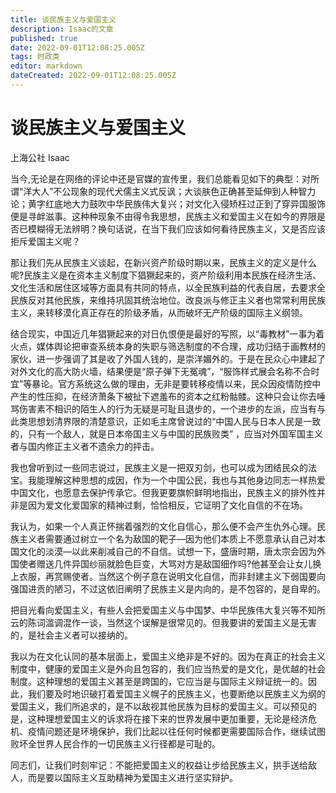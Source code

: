 ```yaml
---
title: 谈民族主义与爱国主义
description: Isaac的文章
published: true
date: 2022-09-01T12:08:25.005Z
tags: 时政类
editor: markdown
dateCreated: 2022-09-01T12:08:25.005Z
---
```


# 谈民族主义与爱国主义
上海公社 Isaac

当今,无论是在网络的评论中还是官媒的宣传里，我们总能看见如下的典型：对所谓“洋大人”不公现象的现代犬儒主义式反讽；大谈肤色正确甚至延伸到人种智力论；黄字红底地大力鼓吹中华民族伟大复兴；对文化入侵矫枉过正到了穿异国服饰便是寻衅滋事。这种种现象不由得令我思想，民族主义和爱国主义在如今的界限是否已模糊得无法辨明？换句话说，在当下我们应该如何看待民族主义，又是否应该拒斥爱国主义呢？

那让我们先从民族主义谈起，在新兴资产阶级时期以来，民族主义的定义是什么呢?民族主义是在资本主义制度下猖獗起来的，资产阶级利用本民族在经济生活、文化生活和居住区域等方面具有共同的特点，以全民族利益的代表自居，去要求全民族反对其他民族，来维持巩固其统治地位。改良派与修正主义者也常常利用民族主义，来转移漠化真正存在的阶级矛盾，从而破坏无产阶级的国际主义纲领。

结合现实，中国近几年猖獗起来的对日仇恨便是最好的写照，以“毒教材”一事为着火点，媒体舆论把审查系统本身的失职与筛选制度的不合理，成功归结于画教材的家伙，进一步强调了其是收了外国人钱的，是崇洋媚外的。于是在民众心中建起了对外文化的高大防火墙，结果便是“原子弹下无冤魂”，“服饰样式展会名称不合时宜”等暴论。官方系统这么做的理由，无非是要转移疫情以来，民众因疫情防控中产生的性压抑，在经济萧条下被扯下遮羞布的资本之红粉骷髅。这种只会让你去唾骂伤害素不相识的陌生人的行为无疑是可耻且退步的，一个进步的左派，应当有与此类思想划清界限的清楚意识，正如毛主席曾说过的“中国人民与日本人民是一致的，只有一个敌人，就是日本帝国主义与中国的民族败类” ，应当对外国军国主义者与国内修正主义者不遗余力的抨击。

我也曾听到过一些同志说过，民族主义是一把双刃剑，也可以成为团结民众的法宝。我能理解这种思想的成因，作为一个中国公民，我也与其他身边同志一样热爱中国文化，也愿意去保护传承它。但我更要旗帜鲜明地指出，民族主义的排外性并非是因为爱文化爱国家的精神过剩，恰恰相反，它证明了文化自信的不在场。

我认为，如果一个人真正怀揣着强烈的文化自信心，那么便不会产生仇外心理。民族主义者需要通过树立一个名为敌国的靶子—因为他们本质上不愿意承认自己对本国文化的淡漠—以此来削减自己的不自信。试想一下，盛唐时期，唐太宗会因为外国使者赠送几件异国纱丽就脸色巨变，大骂对方是敌国细作吗?他甚至会让女儿换上衣服，再赏赐使者。当然这个例子意在说明文化自信，而非封建主义下弱国要向强国进贡的陋习，不过这依旧阐明了民族主义是内向的，是不包容的，是自卑的。

把目光看向爱国主义，有些人会把爱国主义与中国梦、中华民族伟大复兴等不知所云的陈词滥调混作一谈，当然这个误解是很常见的。但我要讲的爱国主义是无害的，是社会主义者可以接纳的。

我以为在文化认同的基本层面上，爱国主义绝非是不好的。因为在真正的社会主义制度中，健康的爱国主义是外向且包容的，我们应当热爱的是文化，是优越的社会制度。这种理想的爱国主义甚至是跨国的，它应当是与国际主义辩证统一的。因此，我们要及时地识破打着爱国主义幌子的民族主义，也要断绝以民族主义为纲的爱国主义，我们所追求的，是不以敌视其他民族为目标的爱国主义。可以预见的是，这种理想爱国主义的诉求将在接下来的世界发展中更加重要，无论是经济危机、疫情问题还是环境保护，我们比起以往任何时候都更需要国际合作，继续试图败坏全世界人民合作的一切民族主义行径都是可耻的。

同志们，让我们时刻牢记：不能把爱国主义的权益让步给民族主义，拱手送给敌人，而是要以国际主义互助精神为爱国主义进行坚实辩护。
